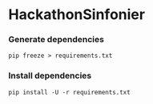 # HackathonSinfonier

### Generate dependencies

``` pip freeze > requirements.txt  ```


### Install dependencies


``` pip install -U -r requirements.txt ```

